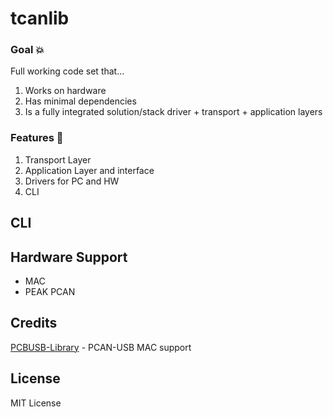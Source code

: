 # tcanlib


### Goal 💥
Full working code set that... 

1. Works on hardware
2. Has minimal dependencies 
3. Is a fully integrated solution/stack driver + transport + application layers

### Features  🚀
1. Transport Layer
2. Application Layer and interface
3. Drivers for PC and HW
4. CLI


## CLI


## Hardware Support
* MAC
* PEAK PCAN
  


## Credits

[PCBUSB-Library](https://github.com/mac-can/PCBUSB-Library) - PCAN-USB MAC support

## License

MIT License


